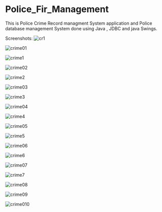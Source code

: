 # Police_Fir_Management
This is Police Crime Record managment System application and Police database management System done using Java , JDBC and java Swings.

Screenshots:
![cr1](https://user-images.githubusercontent.com/86340165/139388305-c25da6cd-d44c-46db-a532-b3cafe9f6a85.PNG)

![crime01](https://user-images.githubusercontent.com/86340165/139388373-e464704c-0130-4a15-87b4-5b26b7f2651d.PNG)

![crime1](https://user-images.githubusercontent.com/86340165/139388401-2c4c623e-2c8e-4eda-852d-fc13ac343acc.PNG)

![crime02](https://user-images.githubusercontent.com/86340165/139388411-aebe1e5a-08bd-47f5-9830-f361bdcc62f2.PNG)

![crime2](https://user-images.githubusercontent.com/86340165/139388418-b25a7d52-5350-4e4a-abe9-99ddc5eed082.PNG)

![crime03](https://user-images.githubusercontent.com/86340165/139388437-4f88a2ac-2955-4dab-9673-2adf5956e092.PNG)

![crime3](https://user-images.githubusercontent.com/86340165/139388450-a2ca1268-6389-4c20-910b-9ff00f554e0e.PNG)

![crime04](https://user-images.githubusercontent.com/86340165/139388462-7289fc27-1193-4f83-bddc-dd2a87c278d7.PNG)

![crime4](https://user-images.githubusercontent.com/86340165/139388479-64689b73-d563-4f4a-b89f-aab9ebd3c892.PNG)

![crime05](https://user-images.githubusercontent.com/86340165/139388493-9c36d783-315a-403e-a12c-cb4bc8bfa61a.PNG)

![crime5](https://user-images.githubusercontent.com/86340165/139388509-edfbcef5-8655-4a2f-942a-096976cfcb05.PNG)

![crime06](https://user-images.githubusercontent.com/86340165/139388522-494d5881-8234-42ed-a9df-62bb86ac9a70.PNG)

![crime6](https://user-images.githubusercontent.com/86340165/139388538-6341eb35-7f3c-4ab4-8d5d-fe504319f446.PNG)

![crime07](https://user-images.githubusercontent.com/86340165/139388552-8a6276ac-82e0-4984-b1ae-d272b6a421dc.PNG)

![crime7](https://user-images.githubusercontent.com/86340165/139388564-848ca7ae-35ec-4510-b3e0-43ba7f6a0c14.PNG)

![crime08](https://user-images.githubusercontent.com/86340165/139388582-b42116bc-ee13-4fdc-aa50-0225ac62868d.PNG)

![crime09](https://user-images.githubusercontent.com/86340165/139388592-50716d16-3274-4f25-8c64-58432b93870b.PNG)

![crime010](https://user-images.githubusercontent.com/86340165/139388608-0c361441-7f43-4335-8b3c-2be82144db5a.PNG)






